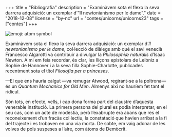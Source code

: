 +++
title = "Bibliografia"
description = "Examinàvem sota el flexo la seva darrera adquisició: un exemplar d’“Il newtonianismo per le dame”."
date = "2018-12-08"
license = "by-nc"
url = "contes/unicorns/unicorns23"
tags = ["contes"]
+++

<img class="emoji" alt="emoji: atom symbol" src="/contes/unicorns/twemoji/269b.svg">

Examinàvem sota el flexo la seva darrera adquisició: un exemplar d’*Il newtonianismo per le dame*, col·lecció de diàlegs amb què el savi venecià Francesco Algarotti va contribuir a divulgar la *Philosophiæ naturalis* d’Isaac Newton. A mi em feia recordar, és clar, les lliçons epistolars de Leibniz a Sophie de Hannover i a la seva filla Sophie-Charlotte, publicades recentment sota el títol *Filosofia per a princeses*.

—El que ens hauria calgut —va remugar Atwood, regirant-se a la poltrona— és un *Quantum Mechanics for Old Men*. Almenys així no hauríem fet tant el ridícul.

Són tots, en efecte, vells, i cap dona forma part del claustre d’aquesta venerable institució. La primera persona del plural es podia interpretar, en el seu cas, com un acte de modèstia, però l’exabrupte era abans que res el reconeixement d’un fracàs col·lectiu, la constatació que havien arribat a la fi del trajecte i es trobaven en una via morta. De sobte, em vaig adonar de les volves de pols suspeses a l’aire, com àtoms de Demòcrit.
